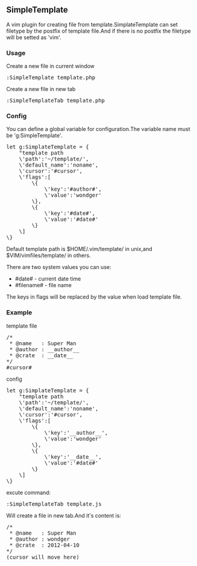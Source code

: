 <h2>SimpleTemplate</h2>
<p>A vim plugin for creating file from template.SimplateTemplate can set filetype by the postfix of template file.And if there is no postfix the filetype will be setted as 'vim'.</p>

<h3>Usage</h3>
<p>Create a new file in current window</p>
<pre>:SimpleTemplate template.php</pre>
<p>Create a new file in new tab</p>
<pre>:SimpleTemplateTab template.php</pre>

<h3>Config</h3>
<p>You can define a global variable for configuration.The variable name must be 'g:SimpleTemplate'.</p>
<pre>
let g:SimplateTemplate = {
    "template path
    \'path':'~/template/',
    \'default_name':'noname',
    \'cursor':'#cursor',
    \'flags':[
        \{
            \'key':'#author#',
            \'value':'wondger'
        \},
        \{
            \'key':'#date#',
            \'value':'#date#'
        \}
    \]
\}
</pre>
<p>Default template path is $HOME/.vim/template/ in unix,and $VIM/vimfiles/template/ in others.</p>
<p>There are two system values you can use:</p>
<ul>
    <li>#date# - current date time</li>
    <li>#filename# - file name</li>
</ul>
<p>The keys in flags will be replaced by the value when load template file.</p>

<h3>Example</h3>
<p>template file</p>
<pre>
/*
 * @name   : Super Man
 * @author : __author__
 * @crate  : __date__
*/
#cursor#
</pre>
<p>config</p>
<pre>
let g:SimplateTemplate = {
    "template path
    \'path':'~/template/',
    \'default_name':'noname',
    \'cursor':'#cursor',
    \'flags':[
        \{
            \'key':'__author__',
            \'value':'wondger'
        \},
        \{
            \'key':'__date__',
            \'value':'#date#'
        \}
    \]
\}
</pre>
<p>excute command:</p>
<pre>
:SimpleTemplateTab template.js
</pre>
<p>Will create a file in new tab.And it's content is:</p>
<pre>
/*
 * @name   : Super Man
 * @author : wondger
 * @crate  : 2012-04-10
*/
(cursor will move here)
</pre>
